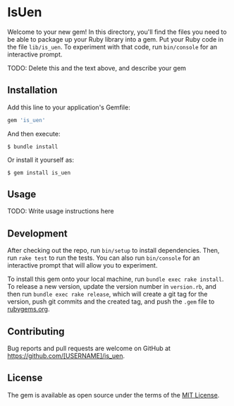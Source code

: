 # IsUen

Welcome to your new gem! In this directory, you'll find the files you need to be able to package up your Ruby library into a gem. Put your Ruby code in the file `lib/is_uen`. To experiment with that code, run `bin/console` for an interactive prompt.

TODO: Delete this and the text above, and describe your gem

## Installation

Add this line to your application's Gemfile:

```ruby
gem 'is_uen'
```

And then execute:

    $ bundle install

Or install it yourself as:

    $ gem install is_uen

## Usage

TODO: Write usage instructions here

## Development

After checking out the repo, run `bin/setup` to install dependencies. Then, run `rake test` to run the tests. You can also run `bin/console` for an interactive prompt that will allow you to experiment.

To install this gem onto your local machine, run `bundle exec rake install`. To release a new version, update the version number in `version.rb`, and then run `bundle exec rake release`, which will create a git tag for the version, push git commits and the created tag, and push the `.gem` file to [rubygems.org](https://rubygems.org).

## Contributing

Bug reports and pull requests are welcome on GitHub at https://github.com/[USERNAME]/is_uen.

## License

The gem is available as open source under the terms of the [MIT License](https://opensource.org/licenses/MIT).
